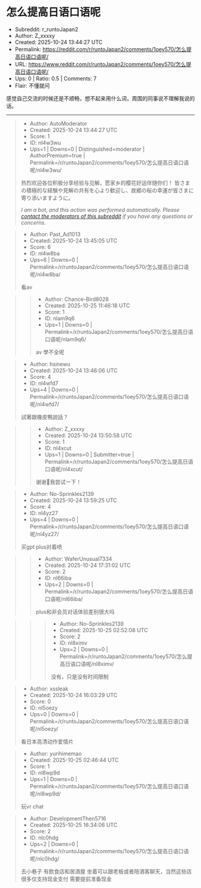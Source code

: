 # 怎么提高日语口语呢

- Subreddit: r_runtoJapan2
- Author: Z_xxxxy
- Created: 2025-10-24 13:44:27 UTC
- Permalink: https://reddit.com/r/runtoJapan2/comments/1oey570/怎么提高日语口语呢/
- URL: https://www.reddit.com/r/runtoJapan2/comments/1oey570/怎么提高日语口语呢/
- Ups: 0 | Ratio: 0.5 | Comments: 7
- Flair: 不懂就问


感觉自己交流的时候还是不顺畅，想不起来用什么词，周围的同事说不理解我说的话。


---

> - Author: AutoModerator
> - Created: 2025-10-24 13:44:27 UTC
> - Score: 1
> - ID: nl4w3wu
> - Ups=1 | Downs=0 | Distinguished=moderator | AuthorPremium=true | Permalink=/r/runtoJapan2/comments/1oey570/怎么提高日语口语呢/nl4w3wu/
>
> 热烈欢迎各位积极分享经验与见解，愿家乡的樱花好运伴随你们！
> 皆さまの積極的な経験や見解の共有を心より歓迎し、故郷の桜の幸運が皆さまに寄り添いますように。
> 
> *I am a bot, and this action was performed automatically. Please [contact the moderators of this subreddit](/message/compose/?to=/r/runtoJapan2) if you have any questions or concerns.*

> - Author: Past_Ad1013
> - Created: 2025-10-24 13:45:05 UTC
> - Score: 6
> - ID: nl4w8ba
> - Ups=6 | Downs=0 | Permalink=/r/runtoJapan2/comments/1oey570/怎么提高日语口语呢/nl4w8ba/
>
> 看av

>> - Author: Chance-Bird8028
>> - Created: 2025-10-25 11:46:18 UTC
>> - Score: 1
>> - ID: nlam9q6
>> - Ups=1 | Downs=0 | Permalink=/r/runtoJapan2/comments/1oey570/怎么提高日语口语呢/nlam9q6/
>>
>> av 學不全呢

> - Author: hsinewu
> - Created: 2025-10-24 13:46:06 UTC
> - Score: 4
> - ID: nl4wfd7
> - Ups=4 | Downs=0 | Permalink=/r/runtoJapan2/comments/1oey570/怎么提高日语口语呢/nl4wfd7/
>
> 試著跟橡皮鴨說話？

>> - Author: Z_xxxxy
>> - Created: 2025-10-24 13:50:58 UTC
>> - Score: 1
>> - ID: nl4xcut
>> - Ups=1 | Downs=0 | Submitter=true | Permalink=/r/runtoJapan2/comments/1oey570/怎么提高日语口语呢/nl4xcut/
>>
>> 谢谢🙏我尝试一下！

> - Author: No-Sprinkles2139
> - Created: 2025-10-24 13:59:25 UTC
> - Score: 4
> - ID: nl4yz27
> - Ups=4 | Downs=0 | Permalink=/r/runtoJapan2/comments/1oey570/怎么提高日语口语呢/nl4yz27/
>
>  买gpt plus对着喷

>> - Author: WaferUnusual7334
>> - Created: 2025-10-24 17:31:02 UTC
>> - Score: 2
>> - ID: nl66iba
>> - Ups=2 | Downs=0 | Permalink=/r/runtoJapan2/comments/1oey570/怎么提高日语口语呢/nl66iba/
>>
>> plus和非会员对话体验差别很大吗

>>> - Author: No-Sprinkles2139
>>> - Created: 2025-10-25 02:52:08 UTC
>>> - Score: 2
>>> - ID: nl8ximv
>>> - Ups=2 | Downs=0 | Permalink=/r/runtoJapan2/comments/1oey570/怎么提高日语口语呢/nl8ximv/
>>>
>>> 没有，只是没有时间限制

> - Author: xssleak
> - Created: 2025-10-24 16:03:29 UTC
> - Score: 0
> - ID: nl5oezy
> - Ups=0 | Downs=0 | Permalink=/r/runtoJapan2/comments/1oey570/怎么提高日语口语呢/nl5oezy/
>
> 看日本高清动作爱情片

> - Author: yurihimemao
> - Created: 2025-10-25 02:46:44 UTC
> - Score: 1
> - ID: nl8wp9d
> - Ups=1 | Downs=0 | Permalink=/r/runtoJapan2/comments/1oey570/怎么提高日语口语呢/nl8wp9d/
>
> 玩vr chat

> - Author: DevelopmentThen5716
> - Created: 2025-10-25 16:34:06 UTC
> - Score: 2
> - ID: nlc0hdg
> - Ups=2 | Downs=0 | Permalink=/r/runtoJapan2/comments/1oey570/怎么提高日语口语呢/nlc0hdg/
>
> 去小巷子 有飲食店和居酒屋 坐着可以跟老板或者陪酒客聊天，当然这些店很多仅支持现金支付 需要提前准备现金
